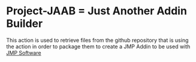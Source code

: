 # Project-JAAB = Just Another Addin Builder
This action is used to retrieve files from the github repository that is using the action in order to package them to create a JMP Addin to be used with [JMP Software](https://www.jmp.com/en_us/home.html)
